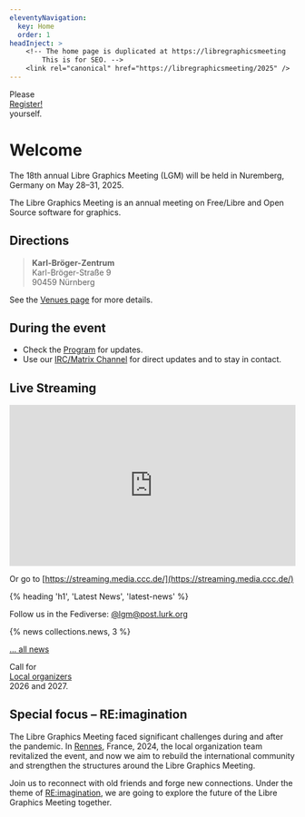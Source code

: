 ```yaml
---
eleventyNavigation:
  key: Home
  order: 1
headInject: >
    <!-- The home page is duplicated at https://libregraphicsmeeting
        This is for SEO. -->
    <link rel="canonical" href="https://libregraphicsmeeting/2025" />
---
```


<div class="call_for_action">
Please<br />
<a href="{{rootPath}}/register">Register!</a><br />
yourself.
</div>

# Welcome

The 18th annual Libre Graphics Meeting (LGM) will be held in Nuremberg, Germany on May 28–31, 2025.

The Libre Graphics Meeting  is an annual meeting on Free/Libre and
Open Source software for graphics.

## Directions

>**Karl-Bröger-Zentrum**<br />
>Karl-Bröger-Straße 9<br />
>90459 Nürnberg

See the [Venues page]({{rootPath}}/venues) for more details.

## During the event

* Check the [Program]({{rootPath}}/program) for updates.
* Use our [IRC/Matrix Channel]({{rootPath}}/contact/#chat--matrix-and-irc) for direct updates and to stay in contact.

## Live Streaming

<iframe src="https://streaming.media.ccc.de/lgm2025/embed/main/hls/native"
width="100%" style="aspect-ratio:1024/576" frameborder="none" allowfullscreen="allowfullscreen"
seamless="seamless" scrolling="no"></iframe>

Or go to [https://streaming.media.ccc.de/](https://streaming.media.ccc.de/)

<article>
{% heading 'h1', 'Latest News', 'latest-news' %}

Follow us in the Fediverse: [@lgm@post.lurk.org](https://post.lurk.org/@lgm)

{% news collections.news, 3 %}

[… all news]({{rootPath}}/news)
</article>

<div class="call_for_action">
Call for<br />
<a href="{{rootPath}}/news/2025-05-08_0001-call-for-local-organizers-2026-2027">Local organizers</a><br />
2026 and 2027.
</div>

## Special focus – RE:imagination

The Libre Graphics Meeting faced significant challenges during and after
the pandemic. In [Rennes](/2024), France, 2024, the local organization team revitalized
the event, and now we aim to rebuild the international community and
strengthen the structures around the Libre Graphics Meeting.

Join us to reconnect with old friends and forge new connections. Under the
theme of [RE:imagination]({{rootPath}}/program/label-re-imagination/),
we are going to explore the future of the Libre Graphics Meeting together.


